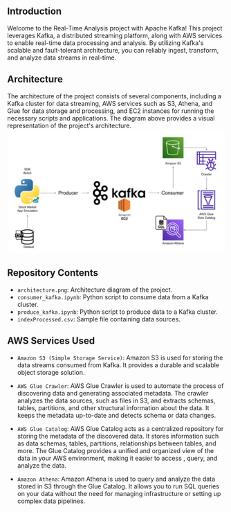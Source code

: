 ## Introduction

Welcome to the Real-Time Analysis project with Apache Kafka! This project leverages Kafka, a distributed streaming platform, along with AWS services to enable real-time data processing and analysis. By utilizing Kafka's scalable and fault-tolerant architecture, 
you can reliably ingest, transform, and analyze data streams in real-time.

## Architecture
The architecture of the project consists of several components, including a Kafka cluster for data streaming, AWS services such as S3, Athena, and Glue for data storage and processing, and EC2 instances for running the necessary scripts and applications. 
The diagram above provides a visual representation of the project's architecture.
![text alternatif](https://github.com/yassinetaiki/Aws_Kafka_Glue_Athena_DataPipeline/blob/master/architecture.png)

## Repository Contents

- `architecture.png`: Architecture diagram of the project.
- `consumer_kafka.ipynb`: Python script to consume data from a Kafka cluster.
- `produce_kafka.ipynb`: Python script to produce data to a Kafka cluster.
- `indexProcessed.csv`: Sample file containing data sources.

## AWS Services Used
- `Amazon S3 (Simple Storage Service)`: Amazon S3 is used for storing the data streams consumed from Kafka. It provides a durable and scalable object storage solution.

- `AWS Glue Crawler`: AWS Glue Crawler is used to automate the process of discovering data and generating associated metadata. The crawler analyzes the data sources, 
such as files in S3, and extracts schemas, tables, partitions, and other structural information about the data. It keeps the metadata up-to-date and detects schema or 
data changes.

- `AWS Glue Catalog`: AWS Glue Catalog acts as a centralized repository for storing the metadata of the discovered data. It stores information such as data schemas, tables, 
partitions, relationships between tables, and more. The Glue Catalog provides a unified and organized view of the data in your AWS environment, making it easier to access
, query, and analyze the data.

- `Amazon Athena`: Amazon Athena is used to query and analyze the data stored in S3 through the Glue Catalog. It allows you to run SQL queries on your data without the need
for managing infrastructure or setting up complex data pipelines.
  
